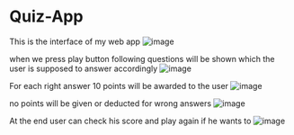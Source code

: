 # Quiz-App
This is the interface of my web app
![image](https://user-images.githubusercontent.com/89822123/235451343-32f713a1-1424-425d-8b96-d818f85643e4.png)


when we press play button following questions will be shown which the user is supposed to answer accordingly
![image](https://user-images.githubusercontent.com/89822123/235451860-a6e06304-3033-4dac-88e5-f5a0b85fb3d8.png)

For each right answer 10 points will be awarded to the user
![image](https://user-images.githubusercontent.com/89822123/235453224-0875474e-6e0a-4b1f-aa6f-330de36ac17a.png)


 no points will be given or deducted for wrong answers
 ![image](https://user-images.githubusercontent.com/89822123/235452576-f24dd029-4525-480b-952f-2fbdd572602b.png)
 
 At the end user can check his score and play again if he wants to
 ![image](https://user-images.githubusercontent.com/89822123/235452875-c6317a9e-0922-4d10-99d8-2f8e694f68f5.png)








